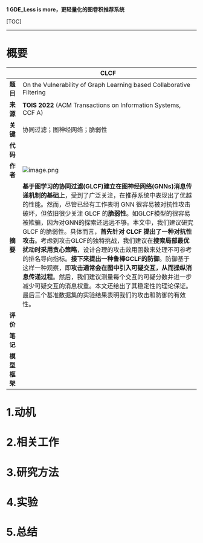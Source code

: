 **1 GDE_Less is more，更轻量化的图卷积推荐系统**

[TOC]

---

# 概要
| | CLCF |
| --- | --- |
| **题目** | On the Vulnerability of Graph Learning based Collaborative Filtering |
| **来源** | **TOIS 2022** (ACM Transactions on Information Systems, CCF A)  |
| **关键** | 协同过滤；图神经网络；脆弱性 |
| **代码** |  |
| **作者** | ![image.png](https://cdn.nlark.com/yuque/0/2023/png/29360045/1678797366887-58404e37-2145-40a7-8f06-ea80dcecf4f5.png#averageHue=%23f4f1ee&clientId=u0fdeaeb1-3286-4&from=paste&height=188&id=u5c27c62e&originHeight=259&originWidth=934&originalType=binary&ratio=1.375&rotation=0&showTitle=false&size=67448&status=done&style=none&taskId=uc9be6834-e962-4044-8804-0d7345904c1&title=&width=679.2727272727273) |
| **摘要** | **基于图学习的协同过滤(GLCF)建立在图神经网络(GNNs)消息传递机制的基础上**，受到了广泛关注，在推荐系统中表现出了优越的性能。然而，尽管已经有工作表明 GNN 很容易被对抗性攻击破坏，但依旧很少关注 GLCF 的**脆弱性**。如GLCF模型的很容易被欺骗，因为对GNN的探索还远远不够。本文中，我们建议研究 GLCF 的脆弱性。具体而言，**首先针对 CLCF 提出了一种对抗性攻击**。考虑到攻击GLCF的独特挑战，我们建议在**搜索局部最优扰动时采用贪心策略**，设计合理的攻击效用函数来处理不可参考的排名导向指标。**接下来提出一种鲁棒GCLF的防御**。防御基于这样一种观察，即**攻击通常会在图中引入可疑交互，从而操纵消息传递过程**。然后，我们建议测量每个交互的可疑分数并进一步减少可疑交互的消息权重。本文还给出了其稳定性的理论保证。最后三个基准数据集的实验结果表明我们的攻击和防御的有效性。 |
| **评价** | |
| **笔记** | |
| **模型框架** |  |


# 1.动机

# 2.相关工作

# 3.研究方法

# 4.实验

# 5.总结
>


